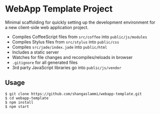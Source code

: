 # WebApp Template Project

Minimal scaffolding for quickly setting up the development environment for a new client-side web application project.

* Compiles CoffeeScript files from `src/coffee` into `public/js/modules`
* Compiles Stylus files from `src/stylus` into `public/css`
* Compiles `src/jade/index.jade` into `public/html`
* Includes a static server
* Watches for file changes and recompiles/reloads in browser
* `.gitignore` for all generated files
* 3rd party JavaScript libraries go into `public/js/vendor`

## Usage

    $ git clone https://github.com/shangaslammi/webapp-template.git
    $ cd webapp-template
    $ npm install
    $ npm start 
